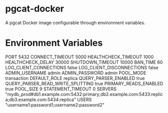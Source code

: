 # pgcat-docker
A pgcat Docker image configurable through environment variables.

# Environment Variables

PORT 5432
CONNECT_TIMEOUT 5000
HEALTHCHECK_TIMEOUT 1000
HEALTHCHECK_DELAY 30000
SHUTDOWN_TIMEOUT 10000
BAN_TIME 60
LOG_CLIENT_CONNECTIONS false
LOG_CLIENT_DISCONNECTIONS false
ADMIN_USERNAME admin
ADMIN_PASSWORD admin
POOL_MODE transaction
DEFAULT_ROLE replica
QUERY_PARSER_ENABLED true
QUERY_PARSER_READ_WRITE_SPLITTING true
PRIMARY_READS_ENABLED true
POOL_SIZE 9
STATEMENT_TIMEOUT 0
SERVERS "mydb_prod#db1.example.com:5432:primary;db2.example.com:5433:replica;db3.example.com:5434:replica"
USERS "username1:password1;username2:password2"
